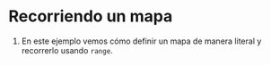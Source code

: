 # Recorriendo un mapa

1. En este ejemplo vemos cómo definir un mapa de manera literal y recorrerlo usando `range`.  
